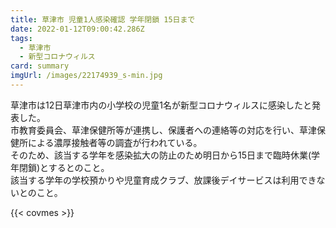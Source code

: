 ```yaml
---
title: 草津市 児童1人感染確認 学年閉鎖 15日まで
date: 2022-01-12T09:00:42.286Z
tags:
  - 草津市
  - 新型コロナウィルス
card: summary
imgUrl: /images/22174939_s-min.jpg
---
```

草津市は12日草津市内の小学校の児童1名が新型コロナウィルスに感染したと発表した。  
市教育委員会、草津保健所等が連携し、保護者への連絡等の対応を行い、草津保健所による濃厚接触者等の調査が行われている。  
そのため、該当する学年を感染拡大の防止のため明日から15日まで臨時休業(学年閉鎖)とするとのこと。  
該当する学年の学校預かりや児童育成クラブ、放課後デイサービスは利用できないとのこと。

{{< covmes >}}